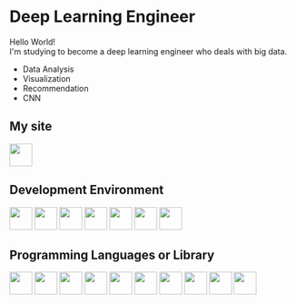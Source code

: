 # Deep Learning Engineer
Hello World!</br>
I'm studying to become a deep learning engineer who deals with big data.
* Data Analysis</br>
* Visualization</br>
* Recommendation</br>
* CNN</br>

## My site
<a href= "https://w-storage.tistory.com/"><img src="https://user-images.githubusercontent.com/25631105/93962225-42bf2900-fd95-11ea-9878-a8e927b8c70c.png" width="40px" height="40px"></img></a>

## Development Environment
<img src="https://user-images.githubusercontent.com/25631105/93962334-95004a00-fd95-11ea-98fc-cfd3647471d1.png" width="40px" height="40px"></img>
<img src="https://user-images.githubusercontent.com/25631105/93958905-849aa000-fd92-11ea-82c0-70b2d144a637.jpg" width="40px" height="40px"></img>
<img src="https://user-images.githubusercontent.com/25631105/93959013-bb70b600-fd92-11ea-8044-7c6d48bf9945.png" width="40px" height="40px"></img>
<img src="https://user-images.githubusercontent.com/25631105/93959268-43ef5680-fd93-11ea-878a-949ab31a3298.png" width="40px" height="40px"></img>
<img src="https://user-images.githubusercontent.com/25631105/93959055-d7745780-fd92-11ea-948c-aa94257caf0a.png" width="40px" height="40px"></img>
<img src="https://user-images.githubusercontent.com/25631105/93959199-215d3d80-fd93-11ea-918c-d7b6f47b2f43.png" width="40px" height="40px"></img>
<img src="https://user-images.githubusercontent.com/25631105/93959154-04286f00-fd93-11ea-8c24-f7ae1906ab68.png" width="40px" height="40px"></img>

## Programming Languages or Library
<img src="https://user-images.githubusercontent.com/25631105/93961276-85cccc80-fd94-11ea-97dc-7d02c3b0bdd2.png" width="40px" height="40px"></img>
<img src="https://user-images.githubusercontent.com/25631105/93959618-12c35600-fd94-11ea-92bf-b461ba3029f8.png" width="40px" height="40px"></img>
<img src="https://user-images.githubusercontent.com/25631105/93962076-dc3a0b00-fd94-11ea-9691-7fed33aeef3c.png" width="40px" height="40px"></img>
<img src="https://user-images.githubusercontent.com/25631105/93959683-1c4cbe00-fd94-11ea-8f52-74e7aed4e987.png" width="40px" height="40px"></img>
<img src="https://user-images.githubusercontent.com/25631105/93959828-25d62600-fd94-11ea-9fe3-2b3570526353.png" width="40px" height="40px"></img>
<img src="https://user-images.githubusercontent.com/25631105/93959928-2bcc0700-fd94-11ea-8d39-bae245f20d63.png" width="40px" height="40px"></img>
<img src="https://user-images.githubusercontent.com/25631105/93961467-91b88e80-fd94-11ea-8042-4e162a22c169.png" width="40px" height="40px"></img>
<img src="https://user-images.githubusercontent.com/25631105/93960203-3eded700-fd94-11ea-9b3c-1feb34de3891.png" width="40px" height="40px"></img>
<img src="https://user-images.githubusercontent.com/25631105/93961741-a432c800-fd94-11ea-8103-2f126ba72a87.png" width="40px" height="40px"></img>
<img src="https://user-images.githubusercontent.com/25631105/93961839-aac13f80-fd94-11ea-8653-102a7ac803d2.png" width="40px" height="40px"></img>
